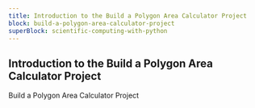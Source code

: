 ```yaml
---
title: Introduction to the Build a Polygon Area Calculator Project
block: build-a-polygon-area-calculator-project
superBlock: scientific-computing-with-python
---
```


## Introduction to the Build a Polygon Area Calculator Project

Build a Polygon Area Calculator Project
